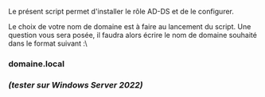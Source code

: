 Le présent script permet d'installer le rôle AD-DS et de le configurer.

Le choix de votre nom de domaine est à faire au lancement du script.
Une question vous sera posée, il faudra alors écrire le nom de domaine souhaité dans le format suivant :\

### **domaine.local**

### *(tester sur Windows Server 2022)*